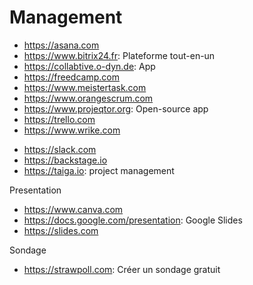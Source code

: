 # Management

* https://asana.com
* https://www.bitrix24.fr: Plateforme tout-en-un
* https://collabtive.o-dyn.de: App
* https://freedcamp.com
* https://www.meistertask.com
* https://www.orangescrum.com
* https://www.projeqtor.org: Open-source app
* https://trello.com
* https://www.wrike.com

+ https://slack.com
+ https://backstage.io
+ https://taiga.io: project management

Presentation
+ https://www.canva.com
+ https://docs.google.com/presentation: Google Slides
+ https://slides.com

Sondage
* https://strawpoll.com: Créer un sondage gratuit
